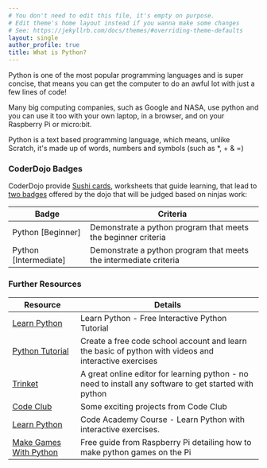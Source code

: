 ```yaml
---
# You don't need to edit this file, it's empty on purpose.
# Edit theme's home layout instead if you wanna make some changes
# See: https://jekyllrb.com/docs/themes/#overriding-theme-defaults
layout: single
author_profile: true
title: What is Python?
---
```


Python is one of the most popular programming languages and is super concise, that means you can get the computer to do an awful lot with just a few lines of code! 

Many big computing companies, such as Google and NASA, use python and you can use it too with your own laptop, in a browser, and on your Raspberry Pi or micro:bit.

Python is a text based programming language, which means, unlike Scratch, it's made up of words, numbers and symbols (such as *, + & =)

### CoderDojo Badges

CoderDojo provide [Sushi cards](http://kata.coderdojo.com/wiki/Python_Path), worksheets that guide learning, that lead to [two badges](https://zen.coderdojo.com/badges) offered by the dojo that will be judged based on ninjas work:

| Badge                  	| Criteria                                                     	    |
|------------------------	|-------------------------------------------------------------------|
| Python [Beginner]     	| Demonstrate a python program that meets the beginner criteria	    |
| Python [Intermediate] 	| Demonstrate a python program that meets the intermediate criteria |

### Further Resources

| Resource                                                                                   | Details                                                                                                |
|--------------------------------------------------------------------------------------------|--------------------------------------------------------------------------------------------------------|
| [Learn Python](https://www.learnpython.org/)                                               | Learn Python - Free Interactive Python Tutorial                                                        |
| [Python Tutorial](https://www.codeschool.com/courses/try-python)                           | Create a free code school account and learn the basic of python with videos and interactive exercises  |
| [Trinket](https://trinket.io/library/trinkets/create?lang=python)                          | A great online editor for learning python - no need to install any software to get started with python |
| [Code Club](https://codeclubprojects.org/en-GB/python/)                                    | Some exciting projects from Code Club                                                                  |
| [Learn Python](https://www.codecademy.com/courses/learn-python/)                           | Code Academy Course - Learn Python with interactive exercises.                                         |
| [Make Games With Python](https://www.raspberrypi.org/magpi-issues/Essentials_Games_v1.pdf) | Free guide from Raspberry Pi detailing how to make python games on the Pi                              |
